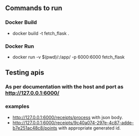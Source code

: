 ## Commands to run

### Docker Build
- docker build -t fetch_flask .  
###  Docker Run 
- docker run -v $(pwd)/:/app/ -p 6000:6000 fetch_flask 


## Testing apis

### As per documentation with the host and port as http://127.0.0.1:6000/

### examples

- http://127.0.0.1:6000/receipts/process with json body.
- http://127.0.0.1:6000/receipts/9c40a074-297e-4c87-adde-b7e251ac48c8/points with appropriate generated id.
